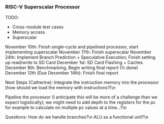### RISC-V Superscalar Processor

TODO:
 - Cross-module test cases
 - Memory access
 - Superscalar

November 10th: Finish single-cycle and pipelined processor, start implementing superscalar
November 17th: Finish superscalar
November 24th: Implement Branch Prediction + Speculative Execution; Finish setting up read/write to SD Card
December 1st: SD Card Flashing + Caches
December 8th: Benchmarking, Begin writing final report (½ done)
December 12th (Due December 14th): Finish final report

Next Steps (Catherine):
Integrate the instruction memory into the processor (how should we load the memory with instructions?)\n

Pipeline the processor (I anticipate this will be more of a challenge than we expect logistically); we might need to add depth to the registers for the pc for example to calculate on multiple pc values at a time...?\n

Questions:
How do we handle branches?\n
ALU as a functional unit?\n

